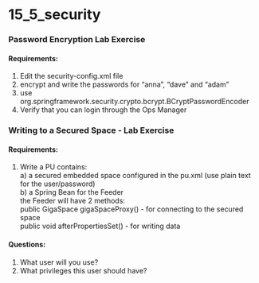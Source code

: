 # 15_5_security

### Password Encryption Lab Exercise
#### Requirements: <br />

1. Edit the security-config.xml file <br />
2. encrypt and write the passwords for “anna”, “dave” and “adam” <br /> 
3. use org.springframework.security.crypto.bcrypt.BCryptPasswordEncoder <br />
4. Verify that you can login through the Ops Manager 

### Writing to a Secured Space - Lab Exercise
#### Requirements: <br />
1. Write a PU contains: <br />
    a) a secured embedded space configured in the pu.xml (use plain text for the user/password) <br />
    b) a Spring Bean for the Feeder <br />
       the Feeder will have 2 methods: <br />
            public GigaSpace gigaSpaceProxy() - for connecting to the secured space <br />
            public void afterPropertiesSet() - for writing data <br />
    

#### Questions: <br />
1. What user will you use? <br />
2. What privileges this user should have?

